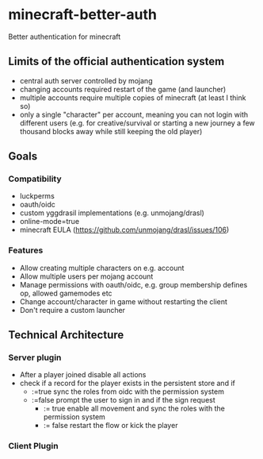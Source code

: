 # minecraft-better-auth

Better authentication for minecraft

## Limits of the official authentication system
- central auth server controlled by mojang
- changing accounts required restart of the game (and launcher)
- multiple accounts require multiple copies of minecraft (at least I think so)
- only a single "character" per account, meaning you can not login with different users (e.g. for creative/survival or starting a new journey a few thousand blocks away while still keeping the old player)

## Goals
### Compatibility
- luckperms
- oauth/oidc
- custom yggdrasil implementations (e.g. unmojang/drasl)
- online-mode=true
- minecraft EULA (https://github.com/unmojang/drasl/issues/106)

### Features
- Allow creating multiple characters on e.g. account
- Allow multiple users per mojang account
- Manage permissions with oauth/oidc, e.g. group membership defines op, allowed gamemodes etc
- Change account/character in game without restarting the client
- Don't require a custom launcher

## Technical Architecture 
### Server plugin
- After a player joined disable all actions
- check if a record for the player exists in the persistent store and if
  - :=true sync the roles from oidc with the permission system
  - :=false prompt the user to sign in and if the sign request
    - := true enable all movement and sync the roles with the permission system
    - := false restart the flow or kick the player

### Client Plugin
